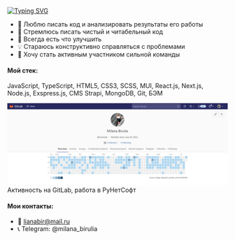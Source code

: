 [![Typing SVG](https://readme-typing-svg.herokuapp.com?color=%428bca&lines=Привет+всем,+меня+зовут+Милана!+👋)](https://git.io/typing-svg)

* :green_heart: Люблю писать код и анализировать результаты его работы
* :memo: Стремлюсь писать чистый и читабельный код
* :wrench: Всегда есть что улучшить 
* :bulb: Стараюсь конструктивно справляться с проблемами
* :rocket: Хочу стать активным участником сильной команды

#### Мой стек:
JavaScript, TypeScript, HTML5, CSS3, SCSS, MUI, React.js, Next.js, Node.js, Exspress.js, CMS Strapi, MongoDB, Git, БЭМ

<img alt="profile-gitlab" src="https://github.com/Milanka-m/images/blob/main/profile-gitlab.jpg"/>
Активность на GitLab, работа в РуНетСофт

#### Мои контакты:
* :e-mail: lianabir@mail.ru
* :telephone_receiver: Telegram: @milana_birulia
